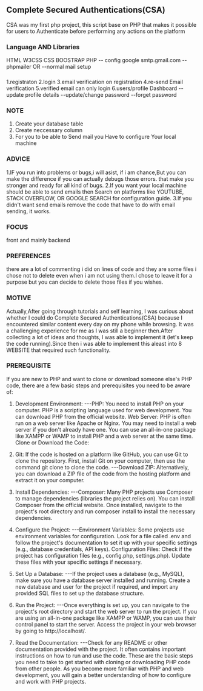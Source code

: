 ## Complete Secured Authentications(CSA)
CSA was my first php project, this script base on PHP that makes it possible
for users to Authenticate before performing any actions on the platform


### Language AND Libraries
HTML
W3CSS
CSS
BOOSTRAP
PHP
  -- config google smtp.gmail.com
  --phpmailer OR
  --normal mail setup



###
1.registraton
2.login
3.email verification on registration
4.re-send Email verification
5.verified email can only login
6.users/profile  Dashboard
  --update profile details
  --update/change password
  --forget password
  




### NOTE
1. Create your database table 
2. Create neccessary column
3. For you to be able to Send mail you Have to configure Your local machine





### ADVICE
1.IF you run into problems or bugs,i will asist, if i am chance,But you can make the difference if you can 
actually debugs those errors. that make you stronger and ready for all kind of bugs.
2.If you want your local machine should be able to send emails then Search on platforms like YOUTUBE,
STACK OVERFLOW, OR GOOGLE SEARCH for configuration guide.
3.If you didn't want send emails remove the  code that have to do with email sending, it works.




### FOCUS
 front and mainly backend



### PREFERENCES
there are a lot of commenting i did on lines of code and they are some files i chose not to delete even
when i am not using them.I chose to leave it for a purpose but you can decide to delete those files
if you wishes.


### MOTIVE
 Actually,After going through tutorials and self learning, I was curious about whether 
 I could do Complete Secured Authentications(CSA) because I encountered similar
 content every day on my phone while browsing. It was a challenging experience for me as I was
 still a beginner then.After collecting a lot of ideas and thoughts, I was able to implement it (let's keep the code running).Since then i was able to implement this aleast into 8 WEBSITE that required such functionality. 



### PREREQUISITE
If you are new to PHP and want to clone or download someone else's PHP code, there are a few basic steps and prerequisites you need to be aware of:

1. Development Environment:
---PHP: You need to install PHP on your computer. PHP is a scripting language used for web development. You can download PHP from the official website.
Web Server: PHP is often run on a web server like Apache or Nginx. You may need to install a web server if you don't already have one. You can use an all-in-one package like XAMPP or WAMP to install PHP and a web server at the same time.
Clone or Download the Code:

2. Git: If the code is hosted on a platform like GitHub, you can use Git to clone the repository. First, install Git on your computer, then use the command git clone <repository-url> to clone the code.
---Download ZIP: Alternatively, you can download a ZIP file of the code from the hosting platform and extract it on your computer.

3. Install Dependencies:
---Composer: Many PHP projects use Composer to manage dependencies (libraries the project relies on). You can install Composer from the official website.
Once installed, navigate to the project's root directory and run composer install to install the necessary dependencies.

4. Configure the Project:
---Environment Variables: Some projects use environment variables for configuration. Look for a file called .env and follow the project's documentation to set it up with your specific settings (e.g., database credentials, API keys).
Configuration Files: Check if the project has configuration files (e.g., config.php, settings.php). Update these files with your specific settings if necessary.

5. Set Up a Database:
---If the project uses a database (e.g., MySQL), make sure you have a database server installed and running.
Create a new database and user for the project if required, and import any provided SQL files to set up the database structure.

6. Run the Project:
---Once everything is set up, you can navigate to the project's root directory and start the web server to run the project. If you are using an all-in-one package like XAMPP or WAMP, you can use their control panel to start the server.
Access the project in your web browser by going to http://localhost/<project-directory>.

7. Read the Documentation:
---Check for any README or other documentation provided with the project. It often contains important instructions on how to run and use the code.
These are the basic steps you need to take to get started with cloning or downloading PHP code from other people. As you become more familiar with PHP and web development, you will gain a better understanding of how to configure and work with PHP projects.

